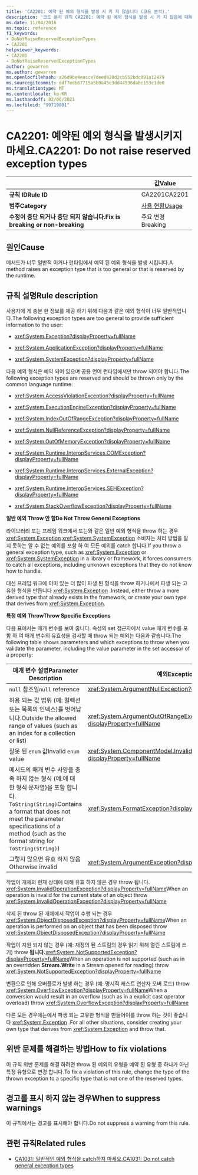 ```yaml
---
title: 'CA2201: 예약 된 예외 형식을 발생 시 키 지 않습니다 (코드 분석).'
description: '코드 분석 규칙 CA2201: 예약 된 예외 형식을 발생 시 키 지 않음에 대해 알아봅니다.'
ms.date: 11/04/2016
ms.topic: reference
f1_keywords:
- DoNotRaiseReservedExceptionTypes
- CA2201
helpviewer_keywords:
- CA2201
- DoNotRaiseReservedExceptionTypes
author: gewarren
ms.author: gewarren
ms.openlocfilehash: a26d9be4eacce7deed620d2cb552bdc091a12479
ms.sourcegitcommit: ddf7edb67715a5b9a45e3dd44536dabc153c1de0
ms.translationtype: MT
ms.contentlocale: ko-KR
ms.lasthandoff: 02/06/2021
ms.locfileid: "99719801"
---
```

# <a name="ca2201-do-not-raise-reserved-exception-types"></a><span data-ttu-id="48717-103">CA2201: 예약된 예외 형식을 발생시키지 마세요.</span><span class="sxs-lookup"><span data-stu-id="48717-103">CA2201: Do not raise reserved exception types</span></span>

| | <span data-ttu-id="48717-104">값</span><span class="sxs-lookup"><span data-stu-id="48717-104">Value</span></span> |
|-|-|
| <span data-ttu-id="48717-105">**규칙 ID**</span><span class="sxs-lookup"><span data-stu-id="48717-105">**Rule ID**</span></span> |<span data-ttu-id="48717-106">CA2201</span><span class="sxs-lookup"><span data-stu-id="48717-106">CA2201</span></span>|
| <span data-ttu-id="48717-107">**범주**</span><span class="sxs-lookup"><span data-stu-id="48717-107">**Category**</span></span> |[<span data-ttu-id="48717-108">사용 현황</span><span class="sxs-lookup"><span data-stu-id="48717-108">Usage</span></span>](usage-warnings.md)|
| <span data-ttu-id="48717-109">**수정이 중단 되거나 중단 되지 않습니다.**</span><span class="sxs-lookup"><span data-stu-id="48717-109">**Fix is breaking or non-breaking**</span></span> |<span data-ttu-id="48717-110">주요 변경</span><span class="sxs-lookup"><span data-stu-id="48717-110">Breaking</span></span>|

## <a name="cause"></a><span data-ttu-id="48717-111">원인</span><span class="sxs-lookup"><span data-stu-id="48717-111">Cause</span></span>

<span data-ttu-id="48717-112">메서드가 너무 일반적 이거나 런타임에서 예약 된 예외 형식을 발생 시킵니다.</span><span class="sxs-lookup"><span data-stu-id="48717-112">A method raises an exception type that is too general or that is reserved by the runtime.</span></span>

## <a name="rule-description"></a><span data-ttu-id="48717-113">규칙 설명</span><span class="sxs-lookup"><span data-stu-id="48717-113">Rule description</span></span>

<span data-ttu-id="48717-114">사용자에 게 충분 한 정보를 제공 하기 위해 다음과 같은 예외 형식이 너무 일반적입니다.</span><span class="sxs-lookup"><span data-stu-id="48717-114">The following exception types are too general to provide sufficient information to the user:</span></span>

- <xref:System.Exception?displayProperty=fullName>

- <xref:System.ApplicationException?displayProperty=fullName>

- <xref:System.SystemException?displayProperty=fullName>

<span data-ttu-id="48717-115">다음 예외 형식은 예약 되어 있으며 공용 언어 런타임에서만 throw 되어야 합니다.</span><span class="sxs-lookup"><span data-stu-id="48717-115">The following exception types are reserved and should be thrown only by the common language runtime:</span></span>

- <xref:System.AccessViolationException?displayProperty=fullName>

- <xref:System.ExecutionEngineException?displayProperty=fullName>

- <xref:System.IndexOutOfRangeException?displayProperty=fullName>

- <xref:System.NullReferenceException?displayProperty=fullName>

- <xref:System.OutOfMemoryException?displayProperty=fullName>

- <xref:System.Runtime.InteropServices.COMException?displayProperty=fullName>

- <xref:System.Runtime.InteropServices.ExternalException?displayProperty=fullName>

- <xref:System.Runtime.InteropServices.SEHException?displayProperty=fullName>

- <xref:System.StackOverflowException?displayProperty=fullName>

<span data-ttu-id="48717-116">**일반 예외 Throw 안 함**</span><span class="sxs-lookup"><span data-stu-id="48717-116">**Do Not Throw General Exceptions**</span></span>

<span data-ttu-id="48717-117">라이브러리 또는 프레임 워크에서 또는와 같은 일반 예외 형식을 throw 하는 경우 <xref:System.Exception> <xref:System.SystemException> 소비자는 처리 방법을 알지 못하는 알 수 없는 예외를 포함 하 여 모든 예외를 catch 합니다.</span><span class="sxs-lookup"><span data-stu-id="48717-117">If you throw a general exception type, such as <xref:System.Exception> or <xref:System.SystemException> in a library or framework, it forces consumers to catch all exceptions, including unknown exceptions that they do not know how to handle.</span></span>

<span data-ttu-id="48717-118">대신 프레임 워크에 이미 있는 더 많이 파생 된 형식을 throw 하거나에서 파생 되는 고유한 형식을 만듭니다 <xref:System.Exception> .</span><span class="sxs-lookup"><span data-stu-id="48717-118">Instead, either throw a more derived type that already exists in the framework, or create your own type that derives from <xref:System.Exception>.</span></span>

<span data-ttu-id="48717-119">**특정 예외 Throw**</span><span class="sxs-lookup"><span data-stu-id="48717-119">**Throw Specific Exceptions**</span></span>

<span data-ttu-id="48717-120">다음 표에서는 매개 변수를 보여 줍니다. 속성의 set 접근자에서 value 매개 변수를 포함 하 여 매개 변수의 유효성을 검사할 때 throw 되는 예외는 다음과 같습니다.</span><span class="sxs-lookup"><span data-stu-id="48717-120">The following table shows parameters and which exceptions to throw when you validate the parameter, including the value parameter in the set accessor of a property:</span></span>

|<span data-ttu-id="48717-121">매개 변수 설명</span><span class="sxs-lookup"><span data-stu-id="48717-121">Parameter Description</span></span>|<span data-ttu-id="48717-122">예외</span><span class="sxs-lookup"><span data-stu-id="48717-122">Exception</span></span>|
|---------------------------|---------------|
|<span data-ttu-id="48717-123">`null` 참조일</span><span class="sxs-lookup"><span data-stu-id="48717-123">`null` reference</span></span>|<xref:System.ArgumentNullException?displayProperty=fullName>|
|<span data-ttu-id="48717-124">허용 되는 값 범위 (예: 컬렉션 또는 목록의 인덱스)를 벗어납니다.</span><span class="sxs-lookup"><span data-stu-id="48717-124">Outside the allowed range of values (such as an index for a collection or list)</span></span>|<xref:System.ArgumentOutOfRangeException?displayProperty=fullName>|
|<span data-ttu-id="48717-125">잘못 된 `enum` 값</span><span class="sxs-lookup"><span data-stu-id="48717-125">Invalid `enum` value</span></span>|<xref:System.ComponentModel.InvalidEnumArgumentException?displayProperty=fullName>|
|<span data-ttu-id="48717-126">메서드의 매개 변수 사양을 충족 하지 않는 형식 (예:에 대 한 형식 문자열)을 포함 합니다. `ToString(String)`</span><span class="sxs-lookup"><span data-stu-id="48717-126">Contains a format that does not meet the parameter specifications of a method (such as the format string for `ToString(String)`)</span></span>|<xref:System.FormatException?displayProperty=fullName>|
|<span data-ttu-id="48717-127">그렇지 않으면 유효 하지 않음</span><span class="sxs-lookup"><span data-stu-id="48717-127">Otherwise invalid</span></span>|<xref:System.ArgumentException?displayProperty=fullName>|

<span data-ttu-id="48717-128">작업이 개체의 현재 상태에 대해 유효 하지 않은 경우 throw 됩니다. <xref:System.InvalidOperationException?displayProperty=fullName></span><span class="sxs-lookup"><span data-stu-id="48717-128">When an operation is invalid for the current state of an object    throw <xref:System.InvalidOperationException?displayProperty=fullName></span></span>

<span data-ttu-id="48717-129">삭제 된 throw 된 개체에서 작업이 수행 되는 경우 <xref:System.ObjectDisposedException?displayProperty=fullName></span><span class="sxs-lookup"><span data-stu-id="48717-129">When an operation is performed on an object that has been disposed    throw <xref:System.ObjectDisposedException?displayProperty=fullName></span></span>

<span data-ttu-id="48717-130">작업이 지원 되지 않는 경우 (예: 재정의 된 스트림의 경우 읽기 위해 열린 스트림에 쓰기) throw **됩니다.**<xref:System.NotSupportedException?displayProperty=fullName></span><span class="sxs-lookup"><span data-stu-id="48717-130">When an operation is not supported (such as in an overridden **Stream.Write** in a Stream opened for reading)    throw <xref:System.NotSupportedException?displayProperty=fullName></span></span>

<span data-ttu-id="48717-131">변환으로 인해 오버플로가 발생 하는 경우 (예: 명시적 캐스트 연산자 오버 로드) throw <xref:System.OverflowException?displayProperty=fullName></span><span class="sxs-lookup"><span data-stu-id="48717-131">When a conversion would result in an overflow (such as in a explicit cast operator overload)    throw <xref:System.OverflowException?displayProperty=fullName></span></span>

<span data-ttu-id="48717-132">다른 모든 경우에는에서 파생 되는 고유한 형식을 만들어이를 throw 하는 것이 좋습니다 <xref:System.Exception> .</span><span class="sxs-lookup"><span data-stu-id="48717-132">For all other situations, consider creating your own type that derives from <xref:System.Exception> and throw that.</span></span>

## <a name="how-to-fix-violations"></a><span data-ttu-id="48717-133">위반 문제를 해결하는 방법</span><span class="sxs-lookup"><span data-stu-id="48717-133">How to fix violations</span></span>

<span data-ttu-id="48717-134">이 규칙 위반 문제를 해결 하려면 throw 된 예외의 유형을 예약 된 유형 중 하나가 아닌 특정 유형으로 변경 합니다.</span><span class="sxs-lookup"><span data-stu-id="48717-134">To fix a violation of this rule, change the type of the thrown exception to a specific type that is not one of the reserved types.</span></span>

## <a name="when-to-suppress-warnings"></a><span data-ttu-id="48717-135">경고를 표시 하지 않는 경우</span><span class="sxs-lookup"><span data-stu-id="48717-135">When to suppress warnings</span></span>

<span data-ttu-id="48717-136">이 규칙에서는 경고를 표시해야 합니다.</span><span class="sxs-lookup"><span data-stu-id="48717-136">Do not suppress a warning from this rule.</span></span>

## <a name="related-rules"></a><span data-ttu-id="48717-137">관련 규칙</span><span class="sxs-lookup"><span data-stu-id="48717-137">Related rules</span></span>

- [<span data-ttu-id="48717-138">CA1031: 일반적인 예외 형식을 catch하지 마세요.</span><span class="sxs-lookup"><span data-stu-id="48717-138">CA1031: Do not catch general exception types</span></span>](ca1031.md)
